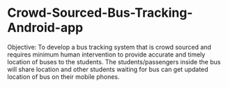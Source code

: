 # Crowd-Sourced-Bus-Tracking-Android-app
Objective: To develop a bus tracking system that is crowd sourced and requires minimum human intervention to provide accurate and timely location of buses to the students. The students/passengers inside the bus will share location and other students waiting for bus can get updated location of bus on their mobile phones.
